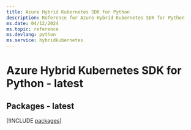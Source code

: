 ```yaml
---
title: Azure Hybrid Kubernetes SDK for Python
description: Reference for Azure Hybrid Kubernetes SDK for Python
ms.date: 04/12/2024
ms.topic: reference
ms.devlang: python
ms.service: hybridkubernetes
---
```

# Azure Hybrid Kubernetes SDK for Python - latest
## Packages - latest
[!INCLUDE [packages](hybrid-kubernetes-index.md)]